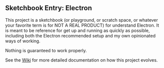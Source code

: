 ## Sketchbook Entry: Electron

This project is a sketchbook (or playground, or scratch space, or whatever your favorite term is for NOT A REAL PRODUCT) for understand Electron. It is meant to be reference for get up and running as quickly as possible, including both the Electron recommended setup and my own opinionated ways of working.

Nothing is guaranteed to work properly. 

See the [Wiki](https://github.com/mbw-sketchbook/skb-electron/wiki) for more detailed documentation on how this project evolves.